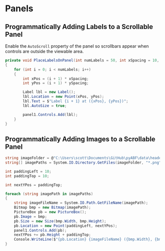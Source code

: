 # Panels

## Programmatically Adding Labels to a Scrollable Panel
Enable the `AutoScroll` property of the panel so scrollbars appear when controls are outside the viewable area.

```cs
private void PlaceLabelsOnPanel(int numLabels = 50, int xSpacing = 10, int ySpacing = 20)
{
    for (int i = 0; i < numLabels; i++)
    {
        int xPos = (i + 1) * xSpacing;
        int yPos = (i + 1) * ySpacing;

        Label lbl = new Label();
        lbl.Location = new Point(xPos, yPos);
        lbl.Text = $"Label {i + 1} at ({xPos}, {yPos})";
        lbl.AutoSize = true;

        panel1.Controls.Add(lbl);
    }
}
```

## Programmatically Adding Images to a Scrollable Panel
```cs
string imageFolder = @"C:\Users\scott\Documents\GitHub\pyABF\data\headers";
string[] imagePaths = System.IO.Directory.GetFiles(imageFolder, "*.png");

int paddingLeft = 10;
int paddingTop = 10;

int nextYPos = paddingTop;

foreach (string imagePath in imagePaths)
{
    string imageFileName = System.IO.Path.GetFileName(imagePath);
    Bitmap bmp = new Bitmap(imagePath);
    PictureBox pb = new PictureBox();
    pb.Image = bmp;
    pb.Size = new Size(bmp.Width, bmp.Height);
    pb.Location = new Point(paddingLeft, nextYPos);
    panel1.Controls.Add(pb);
    nextYPos += pb.Height + paddingTop;
    Console.WriteLine($"{pb.Location} {imageFileName} ({bmp.Width}, {bmp.Height})");
}
```
